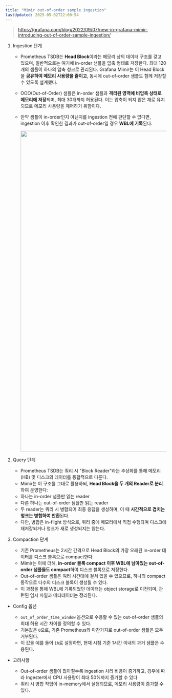 ```yaml
---
title: "Mimir out-of-order sample ingestion"
lastUpdated: 2025-05-02T22:00:54
---
```


> <https://grafana.com/blog/2022/09/07/new-in-grafana-mimir-introducing-out-of-order-sample-ingestion/>

1. Ingestion 단계
    - Prometheus TSDB는 **Head Block**이라는 메모리 상의 데이터 구조를 갖고 있으며, 일반적으로는 여기에 in-order 샘플을 압축 형태로 저장한다. 최대 120개의 샘플이 하나의 압축 청크로 관리된다. Grafana Mimir는 이 Head Block을 **공유하여 메모리 사용량을 줄이고**, 동시에 out-of-order 샘플도 함께 저장할 수 있도록 설계했다.
    - OOO(Out-of-Order) 샘플은 in-order 샘플과 **격리된 영역에 비압축 상태로 메모리에 저장**되며, 최대 30개까지 허용된다. 이는 압축이 되지 않은 채로 유지되므로 메모리 사용량을 제어하기 위함이다.
    - 만약 샘플이 in-order인지 아닌지를 ingestion 전에 판단할 수 없다면, ingestion 이후 확인한 결과가 out-of-order일 경우 **WBL에 기록**된다.

      <img height=1000px src="https://github.com/user-attachments/assets/d811a5ca-173c-42f5-b20f-9ee8962fb828">

2. Query 단계

    - Prometheus TSDB는 쿼리 시 "Block Reader"라는 추상화를 통해 메모리(HB) 및 디스크의 데이터를 통합적으로 다룬다.
    - Mimir는 이 구조를 그대로 활용하되, **Head Block을 두 개의 Reader로 분리**하여 운영한다:
    - 하나는 in-order 샘플만 읽는 reader
    - 다른 하나는 out-of-order 샘플만 읽는 reader
    - 두 reader는 쿼리 시 병합되어 최종 응답을 생성하며, 이 때 **시간적으로 겹치는 청크는 병합하여 반환**된다.
    - 다만, 병합은 in-flight 방식으로, 쿼리 중에 메모리에서 직접 수행되며 디스크에 재저장되거나 청크가 새로 생성되지는 않는다.

3. Compaction 단계

    - 기존 Prometheus는 2시간 간격으로 Head Block의 가장 오래된 in-order 데이터를 디스크 블록으로 compact한다.
    - Mimir는 이에 더해, **in-order 블록 compact 이후 WBL에 남아있는 out-of-order 샘플들도 compact**하여 디스크 블록으로 저장한다.
    - Out-of-order 샘플은 여러 시간대에 걸쳐 있을 수 있으므로, 하나의 compact 동작으로 다수의 디스크 블록이 생성될 수 있다.
    - 이 과정을 통해 WBL에 기록되었던 데이터는 object storage로 이전되며, 관련된 임시 파일과 메타데이터는 정리된다.

- Config 옵션
  - `out_of_order_time_window` 옵션으로 수용할 수 있는 out-of-order 샘플의 최대 허용 시간 차이를 정의할 수 있다.
  - 기본값은 `0`으로, 기존 Prometheus와 마찬가지로 out-of-order 샘플은 모두 거부된다.
  - 이 값을 예를 들어 `1h`로 설정하면, 현재 시점 기준 1시간 이내의 과거 샘플은 수용된다.

- 고려사항
  - Out-of-order 샘플이 많아질수록 ingestion 처리 비용이 증가하고, 경우에 따라 Ingester에서 CPU 사용량이 최대 50%까지 증가할 수 있다
  - 쿼리 시 병합 작업이 in-memory에서 실행되므로, 메모리 사용량이 증가할 수 있다.
